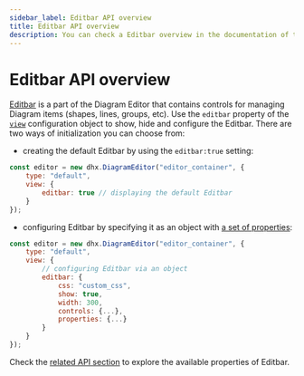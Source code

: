 ```yaml
---
sidebar_label: Editbar API overview
title: Editbar API overview 
description: You can check a Editbar overview in the documentation of the DHTMLX JavaScript Diagram library. Browse developer guides and API reference, try out code examples and live demos, and download a free 30-day evaluation version of DHTMLX Diagram.
---
```


# Editbar API overview

[Editbar](/guides/diagram_editor/editbar/) is a part of the Diagram Editor that contains controls for managing Diagram items (shapes, lines, groups, etc). Use the `editbar` property of the [`view`](/api/diagram_editor/editor/config/view_property/) configuration object to show, hide and configure the Editbar. There are two ways of initialization you can choose from:

- creating the default Editbar by using the `editbar:true` setting:

~~~jsx
const editor = new dhx.DiagramEditor("editor_container", {
    type: "default",
    view: {
        editbar: true // displaying the default Editbar
    }
});
~~~ 

- configuring Editbar by specifying it as an object with [a set of properties](/category/editbar-properties/):

~~~jsx
const editor = new dhx.DiagramEditor("editor_container", {
    type: "default",
    view: {
        // configuring Editbar via an object
        editbar: {
            css: "custom_css",
            show: true,
            width: 300,
            controls: {...},
            properties: {...}
        }
    }
});
~~~

Check the [related API section](/category/editbar-properties/) to explore the available properties of Editbar.



